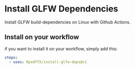 # Install GLFW Dependencies
Install GLFW build-dependencies on Linux with Github Actions.

## Install on your workflow
if you want to install it on your workflow, simply add this:
```yaml
steps:
  - uses: RpxdYTX/install-glfw-deps@v1
```
